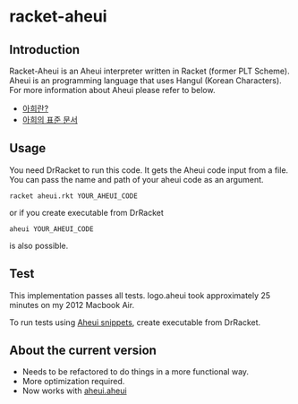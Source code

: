 # racket-aheui

## Introduction

Racket-Aheui is an Aheui interpreter written in Racket (former PLT Scheme). Aheui is an programming language that uses Hangul (Korean Characters). For more information about Aheui please refer to below.

* [아희란?](http://aheui.github.io/introduction.ko/)
* [아희의 표준 문서](http://aheui.github.io/specification.ko/)

## Usage

You need DrRacket to run this code. It gets the Aheui code input from a file. You can pass the name and path of your aheui code as an argument.

```
racket aheui.rkt YOUR_AHEUI_CODE
```

or if you create executable from DrRacket
```
aheui YOUR_AHEUI_CODE
```
is also possible.

## Test
This implementation passes all tests. logo.aheui took approximately 25 minutes on my 2012 Macbook Air.

To run tests using [Aheui snippets](https://github.com/aheui/snippets), create executable from DrRacket.

## About the current version

* Needs to be refactored to do things in a more functional way.
* More optimization required.
* Now works with [aheui.aheui](https://github.com/aheui/aheui.aheui)
